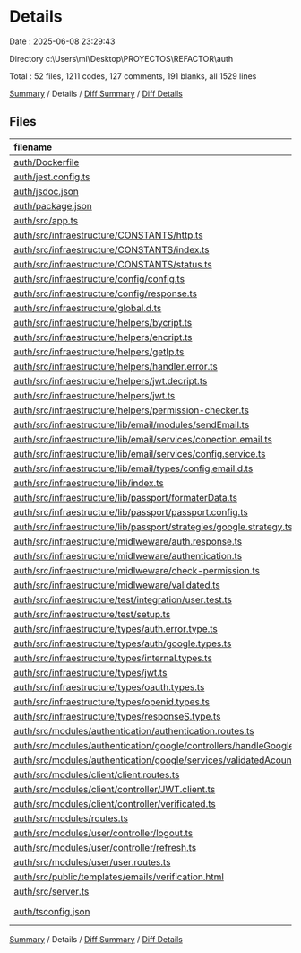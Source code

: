 # Details

Date : 2025-06-08 23:29:43

Directory c:\\Users\\mi\\Desktop\\PROYECTOS\\REFACTOR\\auth

Total : 52 files,  1211 codes, 127 comments, 191 blanks, all 1529 lines

[Summary](results.md) / Details / [Diff Summary](diff.md) / [Diff Details](diff-details.md)

## Files
| filename | language | code | comment | blank | total |
| :--- | :--- | ---: | ---: | ---: | ---: |
| [auth/Dockerfile](/auth/Dockerfile) | Docker | 16 | 0 | 8 | 24 |
| [auth/jest.config.ts](/auth/jest.config.ts) | TypeScript | 11 | 0 | 1 | 12 |
| [auth/jsdoc.json](/auth/jsdoc.json) | JSON | 12 | 0 | 0 | 12 |
| [auth/package.json](/auth/package.json) | JSON | 59 | 0 | 3 | 62 |
| [auth/src/app.ts](/auth/src/app.ts) | TypeScript | 17 | 1 | 3 | 21 |
| [auth/src/infraestructure/CONSTANTS/http.ts](/auth/src/infraestructure/CONSTANTS/http.ts) | TypeScript | 20 | 0 | 3 | 23 |
| [auth/src/infraestructure/CONSTANTS/index.ts](/auth/src/infraestructure/CONSTANTS/index.ts) | TypeScript | 0 | 0 | 1 | 1 |
| [auth/src/infraestructure/CONSTANTS/status.ts](/auth/src/infraestructure/CONSTANTS/status.ts) | TypeScript | 13 | 0 | 1 | 14 |
| [auth/src/infraestructure/config/config.ts](/auth/src/infraestructure/config/config.ts) | TypeScript | 15 | 0 | 1 | 16 |
| [auth/src/infraestructure/config/response.ts](/auth/src/infraestructure/config/response.ts) | TypeScript | 87 | 0 | 16 | 103 |
| [auth/src/infraestructure/global.d.ts](/auth/src/infraestructure/global.d.ts) | TypeScript | 31 | 0 | 2 | 33 |
| [auth/src/infraestructure/helpers/bycript.ts](/auth/src/infraestructure/helpers/bycript.ts) | TypeScript | 11 | 0 | 3 | 14 |
| [auth/src/infraestructure/helpers/encript.ts](/auth/src/infraestructure/helpers/encript.ts) | TypeScript | 43 | 0 | 7 | 50 |
| [auth/src/infraestructure/helpers/getIp.ts](/auth/src/infraestructure/helpers/getIp.ts) | TypeScript | 3 | 0 | 2 | 5 |
| [auth/src/infraestructure/helpers/handler.error.ts](/auth/src/infraestructure/helpers/handler.error.ts) | TypeScript | 49 | 0 | 7 | 56 |
| [auth/src/infraestructure/helpers/jwt.decript.ts](/auth/src/infraestructure/helpers/jwt.decript.ts) | TypeScript | 40 | 0 | 7 | 47 |
| [auth/src/infraestructure/helpers/jwt.ts](/auth/src/infraestructure/helpers/jwt.ts) | TypeScript | 42 | 0 | 6 | 48 |
| [auth/src/infraestructure/helpers/permission-checker.ts](/auth/src/infraestructure/helpers/permission-checker.ts) | TypeScript | 24 | 0 | 3 | 27 |
| [auth/src/infraestructure/lib/email/modules/sendEmail.ts](/auth/src/infraestructure/lib/email/modules/sendEmail.ts) | TypeScript | 17 | 0 | 2 | 19 |
| [auth/src/infraestructure/lib/email/services/conection.email.ts](/auth/src/infraestructure/lib/email/services/conection.email.ts) | TypeScript | 45 | 0 | 6 | 51 |
| [auth/src/infraestructure/lib/email/services/config.service.ts](/auth/src/infraestructure/lib/email/services/config.service.ts) | TypeScript | 17 | 0 | 2 | 19 |
| [auth/src/infraestructure/lib/email/types/config.email.d.ts](/auth/src/infraestructure/lib/email/types/config.email.d.ts) | TypeScript | 13 | 0 | 1 | 14 |
| [auth/src/infraestructure/lib/index.ts](/auth/src/infraestructure/lib/index.ts) | TypeScript | 0 | 0 | 1 | 1 |
| [auth/src/infraestructure/lib/passport/formaterData.ts](/auth/src/infraestructure/lib/passport/formaterData.ts) | TypeScript | 36 | 0 | 4 | 40 |
| [auth/src/infraestructure/lib/passport/passport.config.ts](/auth/src/infraestructure/lib/passport/passport.config.ts) | TypeScript | 6 | 0 | 3 | 9 |
| [auth/src/infraestructure/lib/passport/strategies/google.strategy.ts](/auth/src/infraestructure/lib/passport/strategies/google.strategy.ts) | TypeScript | 18 | 0 | 3 | 21 |
| [auth/src/infraestructure/midlweware/auth.response.ts](/auth/src/infraestructure/midlweware/auth.response.ts) | TypeScript | 26 | 1 | 5 | 32 |
| [auth/src/infraestructure/midlweware/authentication.ts](/auth/src/infraestructure/midlweware/authentication.ts) | TypeScript | 38 | 0 | 3 | 41 |
| [auth/src/infraestructure/midlweware/check-permission.ts](/auth/src/infraestructure/midlweware/check-permission.ts) | TypeScript | 33 | 1 | 4 | 38 |
| [auth/src/infraestructure/midlweware/validated.ts](/auth/src/infraestructure/midlweware/validated.ts) | TypeScript | 25 | 0 | 2 | 27 |
| [auth/src/infraestructure/test/integration/user.test.ts](/auth/src/infraestructure/test/integration/user.test.ts) | TypeScript | 72 | 4 | 18 | 94 |
| [auth/src/infraestructure/test/setup.ts](/auth/src/infraestructure/test/setup.ts) | TypeScript | 6 | 1 | 3 | 10 |
| [auth/src/infraestructure/types/auth.error.type.ts](/auth/src/infraestructure/types/auth.error.type.ts) | TypeScript | 0 | 0 | 1 | 1 |
| [auth/src/infraestructure/types/auth/google.types.ts](/auth/src/infraestructure/types/auth/google.types.ts) | TypeScript | 9 | 0 | 3 | 12 |
| [auth/src/infraestructure/types/internal.types.ts](/auth/src/infraestructure/types/internal.types.ts) | TypeScript | 10 | 0 | 3 | 13 |
| [auth/src/infraestructure/types/jwt.ts](/auth/src/infraestructure/types/jwt.ts) | TypeScript | 14 | 0 | 2 | 16 |
| [auth/src/infraestructure/types/oauth.types.ts](/auth/src/infraestructure/types/oauth.types.ts) | TypeScript | 20 | 0 | 3 | 23 |
| [auth/src/infraestructure/types/openid.types.ts](/auth/src/infraestructure/types/openid.types.ts) | TypeScript | 18 | 0 | 2 | 20 |
| [auth/src/infraestructure/types/responseS.type.ts](/auth/src/infraestructure/types/responseS.type.ts) | TypeScript | 6 | 0 | 1 | 7 |
| [auth/src/modules/authentication/authentication.routes.ts](/auth/src/modules/authentication/authentication.routes.ts) | TypeScript | 20 | 8 | 5 | 33 |
| [auth/src/modules/authentication/google/controllers/handleGoogleAuthCallback.ts](/auth/src/modules/authentication/google/controllers/handleGoogleAuthCallback.ts) | TypeScript | 32 | 0 | 3 | 35 |
| [auth/src/modules/authentication/google/services/validatedAcount.service.ts](/auth/src/modules/authentication/google/services/validatedAcount.service.ts) | TypeScript | 12 | 16 | 2 | 30 |
| [auth/src/modules/client/client.routes.ts](/auth/src/modules/client/client.routes.ts) | TypeScript | 4 | 3 | 4 | 11 |
| [auth/src/modules/client/controller/JWT.client.ts](/auth/src/modules/client/controller/JWT.client.ts) | TypeScript | 0 | 65 | 4 | 69 |
| [auth/src/modules/client/controller/verificated.ts](/auth/src/modules/client/controller/verificated.ts) | TypeScript | 0 | 25 | 5 | 30 |
| [auth/src/modules/routes.ts](/auth/src/modules/routes.ts) | TypeScript | 5 | 0 | 3 | 8 |
| [auth/src/modules/user/controller/logout.ts](/auth/src/modules/user/controller/logout.ts) | TypeScript | 2 | 0 | 2 | 4 |
| [auth/src/modules/user/controller/refresh.ts](/auth/src/modules/user/controller/refresh.ts) | TypeScript | 0 | 0 | 1 | 1 |
| [auth/src/modules/user/user.routes.ts](/auth/src/modules/user/user.routes.ts) | TypeScript | 38 | 2 | 7 | 47 |
| [auth/src/public/templates/emails/verification.html](/auth/src/public/templates/emails/verification.html) | HTML | 102 | 0 | 3 | 105 |
| [auth/src/server.ts](/auth/src/server.ts) | TypeScript | 39 | 0 | 5 | 44 |
| [auth/tsconfig.json](/auth/tsconfig.json) | JSON with Comments | 35 | 0 | 1 | 36 |

[Summary](results.md) / Details / [Diff Summary](diff.md) / [Diff Details](diff-details.md)